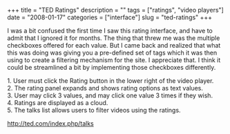 +++
title = "TED Ratings"
description = ""
tags = ["ratings", "video players"]
date = "2008-01-17"
categories = ["interface"]
slug = "ted-ratings"
+++


<p>I was a bit confused the first time I saw this rating interface, and have to admit that I ignored it for months. The thing that threw me was the multiple checkboxes offered for each value. But I came back and realized that what this was doing was giving you a pre-defined set of tags which it was then using to create a filtering mechanism for the site. I appreciate that. I think it could be streamlined a bit by implementing those checkboxes differently.</p>
<div id="screens-full" class="clear"><div class="caption">1. User must click the Rating button in the lower right of the video player.</div><div class="fullimg clear"><a href="http://media.konigi.com/interface/ted-rating-1.png" class="group" rel="group" title="1. User must click the Rating button in the lower right of the video player."><img src="http://media.konigi.com/interface/ted-rating-1.png" alt="" class="img-responsive"></a></div></div><div id="screens-full" class="clear"><div class="caption">2. The rating panel expands and shows rating options as text values.</div><div class="fullimg clear"><a href="http://media.konigi.com/interface/ted-rating-2.png" class="group" rel="group" title="2. The rating panel expands and shows rating options as text values."><img src="http://media.konigi.com/interface/ted-rating-2.png" alt="" class="img-responsive"></a></div></div><div id="screens-full" class="clear"><div class="caption">3. User may click 3 values, and may click one value 3 times if they wish.</div><div class="fullimg clear"><a href="http://media.konigi.com/interface/ted-rating-3.png" class="group" rel="group" title="3. User may click 3 values, and may click one value 3 times if they wish."><img src="http://media.konigi.com/interface/ted-rating-3.png" alt="" class="img-responsive"></a></div></div><div id="screens-full" class="clear"><div class="caption">4. Ratings are displayed as a cloud.</div><div class="fullimg clear"><a href="http://media.konigi.com/interface/ted-rating-4.png" class="group" rel="group" title="4. Ratings are displayed as a cloud."><img src="http://media.konigi.com/interface/ted-rating-4.png" alt="" class="img-responsive"></a></div></div><div id="screens-full" class="clear"><div class="caption">5. The talks list allows users to filter videos using the ratings.</div><div class="fullimg clear"><a href="http://media.konigi.com/interface/ted-rating-5.png" class="group" rel="group" title="5. The talks list allows users to filter videos using the ratings."><img src="http://media.konigi.com/interface/ted-rating-5.png" alt="" class="img-responsive"></a></div></div>        
<p><a href="http://ted.com/index.php/talks">http://ted.com/index.php/talks</a></p>

